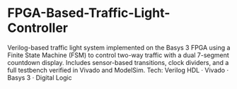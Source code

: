 # FPGA-Based-Traffic-Light-Controller
Verilog-based traffic light system implemented on the Basys 3 FPGA using a Finite State Machine (FSM) to control two-way traffic with a dual 7-segment countdown display. Includes sensor-based transitions, clock dividers, and a full testbench verified in Vivado and ModelSim.  Tech: Verilog HDL · Vivado · Basys 3 · Digital Logic
